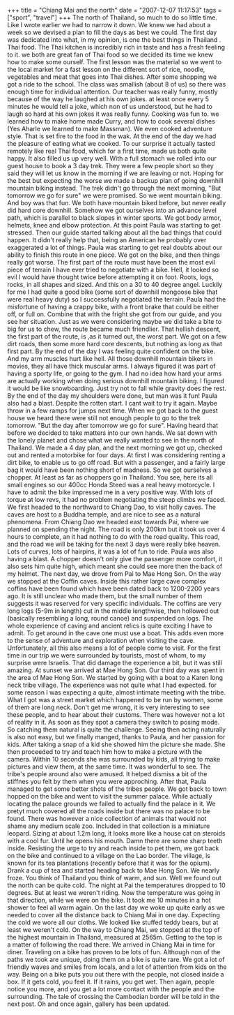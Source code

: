 +++
title = "Chiang Mai and the north"
date = "2007-12-07 11:17:53"
tags = ["sport", "travel"]
+++
The north of Thailand, so much to do so little time. Like I wrote earlier we
had to narrow it down. We knew we had about a week so we devised a plan to
fill the days as best we could. The first day was dedicated into what, in my
opinion, is one the best things in Thailand . Thai food. The Thai kitchen is
incredibly rich in taste and has a fresh feeling to it. we both are great fan
of Thai food so we decided its time we knew how to make some ourself. The
first lesson was the material so we went to the local market for a fast lesson
on the different sort of rice, noodle, vegetables and meat that goes into Thai
dishes. After some shopping we got a ride to the school. The class was
smallish (about 8 of us) so there was enough time for individual attention.
Our teacher was really funny, mostly because of the way he laughed at his own
jokes. at least once every 5 minutes he would tell a joke, which non of us
understood, but he had to laugh so hard at his own jokes it was really funny.
Cooking was fun to. we learned how to make home made Curry, and how to cook
several dishes (Yes Aharle we learned to make Massman). We even cooked
adventure style. That is set fire to the food in the wak. At the end of the
day we had the pleasure of eating what we cooked. To our surprise it actually
tasted remotely like real Thai food, which for a first time, made us both
quite happy. It also filled us up very well. With a full stomach we rolled
into our guest house to book a 3 day trek. They were a few people short so
they said they will let us know in the morning if we are leaving or not.
Hoping for the best but expecting the worse we made a backup plan of going
downhill mountain biking instead. The trek didn't go through the next morning,
"But tomorrow we go for sure" we were promised. So we went mountain biking.
And boy was that fun. We both have mountain biked before, but never really did
hard core downhill. Somehow we got ourselves into an advance level path, which
is parallel to black slopes in winter sports. We got body armor, helmets, knee
and elbow protection. At this point Paula was starting to get stressed. Then
our guide started talking about all the bad things that could happen. It
didn't really help that, being an American he probably over exaggerated a lot
of things. Paula was starting to get real doubts about our ability to finish
this route in one piece. We got on the bike, and then things really got worse.
The first part of the route must have been the most evil piece of terrain I
have ever tried to negotiate with a bike. Hell, it looked so evil I would have
thought twice before attempting it on foot. Roots, logs, rocks, in all shapes
and sized. And this on a 30 to 40 degree angel. Luckily for me I had quite a
good bike (some sort of downhill mongoose bike that were real heavy duty) so I
successfully negotiated the terrain. Paula had the misfortune of having a
crappy bike, with a front brake that could be either off, or full on. Combine
that with the fright she got from our guide, and you see her situation. Just
as we were considering maybe we did take a bite to big for us to chew, the
route became much friendlier. That hellish descent, the first part of the
route, is ,as it turned out, the worst part. We got on a few dirt roads, then
some more hard core descents, but nothing as long as that first part. By the
end of the day I was feeling quite confident on the bike. And my arm muscles
hurt like hell. All those downhill mountain bikers in movies, they all have
thick muscular arms. I always figured it was part of having a sporty life, or
going to the gym. I had no idea how hard your arms are actually working when
doing serious downhill mountain biking. I figured it would be like
snowboarding. Just try not to fall while gravity does the rest. By the end of
the day my shoulders were done, but man was it fun! Paula also had a blast.
Despite the rotten start. I cant wait to try it again. Maybe throw in a few
ramps for jumps next time. When we got back to the guest house we heard there
were still not enough people to go to the trek tomorrow. "But the day after
tomorrow we go for sure". Having heard that before we decided to take matters
into our own hands. We sat down with the lonely planet and chose what we
really wanted to see in the north of Thailand. We made a 4 day plan, and the
next morning we got up, checked out and rented a motorbike for four days. At
first I was considering renting a dirt bike, to enable us to go off road. But
with a passenger, and a fairly large bag it would have been nothing short of
madness. So we got ourselves a chopper. At least as far as choppers go in
Thailand. You see, here its all small engines so our 400cc Honda Steed was a
real heavy motorcycle. I have to admit the bike impressed me in a very
positive way. With lots of torque at low revs, it had no problem negotiating
the steep climbs we faced. We first headed to the northward to Chiang Dao, to
visit holly caves. The caves are host to a Buddha temple, and are nice to see
as a natural phenomena. From Chiang Dao we headed east towards Pai, where we
planned on spending the night. The road is only 200km but it took us over 4
hours to complete, an it had nothing to do with the road quality. This road,
and the road we will be taking for the next 3 days were really bike heaven.
Lots of curves, lots of hairpins, it was a lot of fun to ride. Paula was also
having a blast. A chopper doesn't only give the passenger more comfort, it
also sets him quite high, which meant she could see more then the back of my
helmet. The next day, we drove from Pai to Mae Hong Son. On the way we stopped
at the Coffin caves. Inside this rather large cave complex coffins have been
found which have been dated back to 1200-2200 years ago. It is still unclear
who made them, but the small number of them suggests it was reserved for very
specific individuals. The coffins are very long logs (5-9m in length) cut in
the middle lengthwise, then hollowed out (basically resembling a long, round
canoe) and suspended on logs. The whole experience of caving and ancient
relics is quite exciting I have to admit. To get around in the cave one must
use a boat. This adds even more to the sense of adventure and exploration when
visiting the cave. Unfortunately, all this also means a lot of people come to
visit. For the first time in our trip we were surrounded by tourists, most of
whom, to my surprise were Israelis. That did damage the experience a bit, but
it was still amazing. At sunset we arrived at Mae Hong Son. Our third day was
spent in the area of Mae Hong Son. We started by going with a boat to a Karen
long neck tribe village. The experience was not quite what I had expected. for
some reason I was expecting a quite, almost intimate meeting with the tribe.
What I got was a street market which happened to be run by women, some of them
are long neck. Don't get me wrong, it is very interesting to see these people,
and to hear about their customs. There was however not a lot of reality in it.
As soon as they spot a camera they switch to posing mode. So catching them
natural is quite the challenge. Seeing then acting naturally is also not easy,
but we finally manged, thanks to Paula, and her passion for kids. After taking
a snap of a kid she showed him the picture she made. She then proceeded to try
and teach him how to make a picture with the camera. Within 10 seconds she was
surrounded by kids, all trying to make pictures and view them, at the same
time. It was wonderful to see. The tribe's people around also were amused. It
helped dismiss a bit of the stiffnes you felt by them when you were
approching. After that, Paula managed to get some better shots of the tribes
people. We got back to town hopped on the bike and went to visit the summer
palace. While actually locating the palace grounds we failed to actually find
the palace in it. We pretyt much covered all the roads inside but there was no
palace to be found. There was however a nice collection of animals that would
not shame any medium scale zoo. Included in that collection is a miniature
leopard. Sizing at about 1.2m long, it looks more like a house cat on steroids
with a cool fur. Until he opens his mouth. Damn there are some sharp teeth
inside. Resisting the urge to try and reach inside to pet them, we got back on
the bike and continued to a village on the Lao border. The village, is known
for its tea plantations (recently before that it was for the opium). Drank a
cup of tea and started heading back to Mae Hong Son. We nearly froze. You
think of Thailand you think of warm, and sun. Well we found out the north can
be quite cold. The night at Pai the temperatures dropped to 10 degrees. But at
least we weren't riding. Now the temperature was going in that direction,
while we were on the bike. It took me 10 minutes in a hot shower to feel all
warm again. On the last day we woke up quite early as we needed to cover all
the distance back to Chiang Mai in one day. Expecting the cold we wore all our
cloths. We looked like stuffed teddy bears, but at least we weren't cold. On
the way to Chiang Mai, we stopped at the top of the highest mountain in
Thailand, measured at 2565m. Getting to the top is a matter of following the
road there. We arrived in Chiang Mai in time for diner. Traveling on a bike
has proven to be lots of fun. Although non of the paths we took are unique,
doing them on a bike is quite rare. We got a lot of friendly waves and smiles
from locals, and a lot of attention from kids on the way. Being on a bike puts
you out there with the people, not closed inside a box. If it gets cold, you
feel it. If it rains, you get wet. Then again, people notice you more, and you
get a lot more contact with the people and the surrounding. The tale of
crossing the Cambodian border will be told in the next post. Oh and once
again, gallery has been updated.

